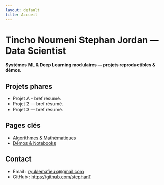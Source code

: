 ```yaml
---
layout: default
title: Accueil
---
```


# Tincho Noumeni Stephan Jordan — Data Scientist
**Systèmes ML & Deep Learning modulaires — projets reproductibles & démos.**

## Projets phares
- Projet A - bref résumé.
- Projet 2 — bref résumé.
- Projet 3 — bref résumé.

## Pages clés
- [Algorithmes & Mathématiques](/math/)  
- [Démos & Notebooks](/demos/)

## Contact
- Email : ryuklemafieux@gmail.com
- GitHub : https://github.com/stephanT

